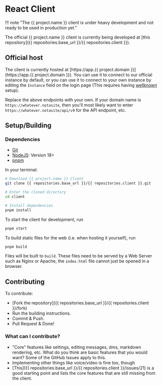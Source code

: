 # React Client

!!! note "The {{ project.name }} client is under heavy development and not ready to be used in production yet."

The official {{ project.name }} client is currently being developed at [this repository]({{ repositories.base_url }}/{{ repositories.client }}).

## Official host

The client is currently hosted at [https://app.{{ project.domain }}](https://app.{{ project.domain }}).
You can use it to connect to our official instance by default, or you can use it to connect to your
own instance by editing the `Instance` field on the login page (This requires having [wellknown](/setup/server/wellknown/) setup).

Replace the above endpoints with your own. If your domain name is `https://whatever.notasite`, then you'll most likely want to enter
`https://whatever.notasite/api/v9` for the API endpoint, etc.

## Setup/Building

### Dependencies

-   [Git](https://git-scm.com/)
-   [NodeJS](https://nodejs.org): Version 18+
-   [pnpm](https://pnpm.io/)

In your terminal:

```bash
# Download {{ project.name }} Client
git clone {{ repositories.base_url }}/{{ repositories.client }}.git

# Enter the cloned directory
cd client

# Install dependencies
pnpm install
```

To start the client for development, run

```bash
pnpm start
```

To build static files for the web (i.e. when hosting it yourself), run

```bash
pnpm build
```

Files will be built to `build`. These files need to be served by a Web Server such as Nginx or Apache, the `index.html` file cannot just be opened in a browser.

## Contributing

To contribute:

-   [Fork the repository]({{ repositories.base_url }}/{{ repositories.client }}/fork)
-   Run the building instructions.
-   Commit & Push.
-   Pull Request & Done!

### What can I contribute?

-   "Core" features like settings, editing messages, dms, markdown rendering, etc. What do you think are basic features that you would want? Some of the GitHub Issues apply to this.
-   Implementing other things like voice/video is fine too, though
-   [This]({{ repositories.base_url }}/{{ repositories.client }}/issues/21) is a good starting point and lists the core features that are still missing from the client.
